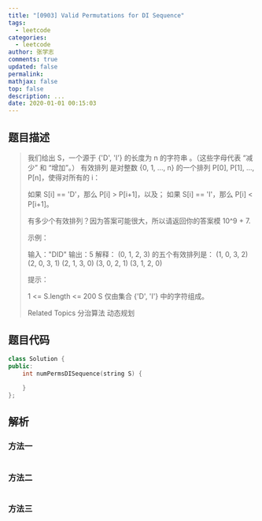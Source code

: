 ```yaml
---
title: "[0903] Valid Permutations for DI Sequence"
tags:
  - leetcode
categories:
  - leetcode
author: 张学志
comments: true
updated: false
permalink:
mathjax: false
top: false
description: ...
date: 2020-01-01 00:15:03
---
```


## 题目描述

> 我们给出 S，一个源于 {'D', 'I'} 的长度为 n 的字符串 。（这些字母代表 “减少” 和 “增加”。） 
> 有效排列 是对整数 {0, 1, ..., n} 的一个排列 P[0], P[1], ..., P[n]，使得对所有的 i： 
> 
> 
> 如果 S[i] == 'D'，那么 P[i] > P[i+1]，以及； 
> 如果 S[i] == 'I'，那么 P[i] < P[i+1]。 
> 
> 
> 有多少个有效排列？因为答案可能很大，所以请返回你的答案模 10^9 + 7. 
> 
> 
> 
> 示例： 
> 
> 输入："DID"
> 输出：5
> 解释：
> (0, 1, 2, 3) 的五个有效排列是：
> (1, 0, 3, 2)
> (2, 0, 3, 1)
> (2, 1, 3, 0)
> (3, 0, 2, 1)
> (3, 1, 2, 0)
> 
> 
> 
> 
> 提示： 
> 
> 
> 1 <= S.length <= 200 
> S 仅由集合 {'D', 'I'} 中的字符组成。 
> 
> 
> 
> Related Topics 分治算法 动态规划

## 题目代码

```cpp
class Solution {
public:
    int numPermsDISequence(string S) {
        
    }
};
```

## 解析

### 方法一

```cpp

```

### 方法二

```cpp

```

### 方法三

```cpp

```

